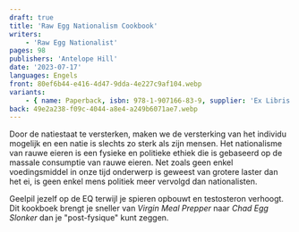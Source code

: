 ```yaml
---
draft: true
title: 'Raw Egg Nationalism Cookbook'
writers:
    - 'Raw Egg Nationalist'
pages: 98
publishers: 'Antelope Hill'
date: '2023-07-17'
languages: Engels
front: 80ef6b44-e416-4d47-9dda-4e227c9af104.webp
variants:
    - { name: Paperback, isbn: 978-1-907166-83-9, supplier: 'Ex Libris', size: { height: 216, width: 140, depth: 6 }, import_price: { currency: EUR, amount: 9.12 }, price: 12.99, out_of_stock: 0 }
back: 49e2a238-f09c-4044-a8e4-a249b6071ae7.webp
---
```


Door de natiestaat te versterken, maken we de versterking van het individu mogelijk en een natie is slechts zo sterk als zijn mensen. Het nationalisme van rauwe eieren is een fysieke en politieke ethiek die is gebaseerd op de massale consumptie van rauwe eieren.
Net zoals geen enkel voedingsmiddel in onze tijd onderwerp is geweest van grotere laster dan het ei, is geen enkel mens politiek meer vervolgd dan nationalisten.

Geelpil jezelf op de EQ terwijl je spieren opbouwt en testosteron verhoogt. Dit kookboek brengt je sneller van *Virgin Meal Prepper* naar *Chad Egg Slonker* dan je "post-fysique" kunt zeggen.
